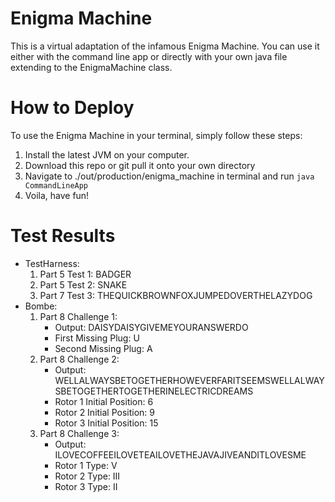 # Enigma Machine
This is a virtual adaptation of the infamous Enigma Machine. You can use it either with the command line app or directly with your own java file extending to the EnigmaMachine class.

# How to Deploy
To use the Enigma Machine in your terminal, simply follow these steps:
1. Install the latest JVM on your computer.
2. Download this repo or git pull it onto your own directory
3. Navigate to ./out/production/enigma_machine in terminal and run ```java CommandLineApp```
4. Voila, have fun!

# Test Results
* TestHarness:
    1. Part 5 Test 1: BADGER
    2. Part 5 Test 2: SNAKE
    3. Part 7 Test 3: THEQUICKBROWNFOXJUMPEDOVERTHELAZYDOG
* Bombe:
    1. Part 8 Challenge 1:
        * Output: DAISYDAISYGIVEMEYOURANSWERDO
        * First Missing Plug: U
        * Second Missing Plug: A
    2. Part 8 Challenge 2:
        * Output: WELLALWAYSBETOGETHERHOWEVERFARITSEEMSWELLALWAYSBETOGETHERTOGETHERINELECTRICDREAMS
        * Rotor 1 Initial Position: 6
        * Rotor 2 Initial Position: 9
        * Rotor 3 Initial Position: 15
    3. Part 8 Challenge 3:
        * Output: ILOVECOFFEEILOVETEAILOVETHEJAVAJIVEANDITLOVESME
        * Rotor 1 Type: V
        * Rotor 2 Type: III
        * Rotor 3 Type: II
    